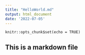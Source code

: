 ```yaml
---
title: "HelloWorld.md"
output: html_document
date: '2022-07-05'
---
```


```{r setup, include=FALSE}
knitr::opts_chunk$set(echo = TRUE)
```

## This is a markdown file



